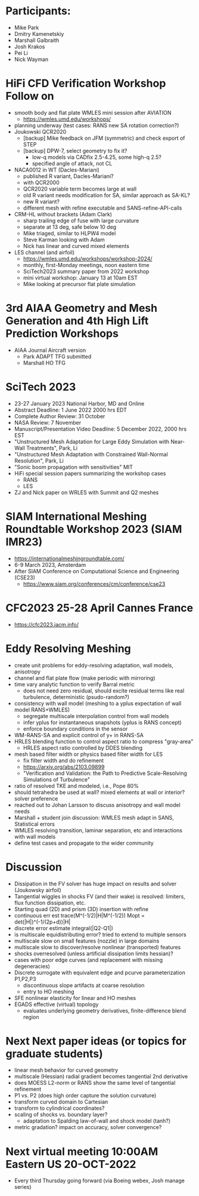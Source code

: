 
# Participants:
- Mike Park
- Dmitry Kamenetskiy
- Marshall Galbraith
- Josh Krakos
- Pei Li
- Nick Wayman

# HiFi CFD Verification Workshop Follow on
  - smooth body and flat plate WMLES mini session after AVIATION
    - https://wmles.umd.edu/workshops/
  - planning underway (test cases: RANS new SA rotation correction?)
  - Joukowski QCR2020
    - [backup] Mike feedback on JFM (symmetric) and check export of STEP
    - [backup] DPW-7, select geometry to fix it?
      - low-q models via CADfix 2.5-4.25, some high-q 2.5?
      - specified angle of attack, not CL
  - NACA0012 in WT (Dacles-Mariani)
    - published R variant, Dacles-Mariani?
    - with QCR2000
    - QCR2020 variable term becomes large at wall
    - old R variant needs modification for SA, similar approach as SA-KL?
    - new R variant?
    - different mesh with refine executable and SANS-refine-API-calls
  - CRM-HL without brackets (Adam Clark)
    - sharp trailing edge of fuse with large curvature
    - separate at 13 deg, safe below 10 deg
    - Mike triaged, similar to HLPW4 model
    - Steve Karman looking with Adam
    - Nick has linear and curved mixed elements
  - LES channel (and airfoil)
    - https://wmles.umd.edu/workshops/workshop-2024/
    - monthly, first-Monday meetings, noon eastern time
    - SciTech2023 summary paper from 2022 workshop
    - mini virtual workshop: January 13 at 10am EST
    - Mike looking at precursor flat plate simulation

# 3rd AIAA Geometry and Mesh Generation and 4th High Lift Prediction Workshops
  - AIAA Journal Aircraft version
    - Park ADAPT TFG submitted
    - Marshall HO TFG

# SciTech 2023
 - 23-27 January 2023 National Harbor, MD and Online
 - Abstract Deadline: 1 June 2022 2000 hrs EDT
 - Complete Author Review: 31 October
 - NASA Review: 7 November
 - Manuscript/Presentation Video Deadline: 5 December 2022, 2000 hrs EST
 - "Unstructured Mesh Adaptation for Large Eddy Simulation with Near-Wall Treatments", Park, Li
 - "Unstructured Mesh Adaptation with Constrained Wall-Normal Resolution", Park, Li
 - "Sonic boom propagation with sensitivities" MIT
 - HiFi special session papers summarizing the workshop cases
   - RANS
   - LES
 - ZJ and Nick paper on WRLES with Summit and Q2 meshes

# SIAM International Meshing Roundtable Workshop 2023 (SIAM IMR23)
 - https://internationalmeshingroundtable.com/
 - 6-9 March 2023, Amsterdam
 - After SIAM Conference on Computational Science and Engineering (CSE23)
   - https://www.siam.org/conferences/cm/conference/cse23 

# CFC2023 25-28 April Cannes France
  - https://cfc2023.iacm.info/

# Eddy Resolving Meshing
- create unit problems for eddy-resolving adaptation, wall models, anisotropy
 - channel and flat plate flow (make periodic with mirroring)
- time vary analytic function to verify Barral metric
  - does not need zero residual, should excite residual terms like real turbulence, deterministic (psudo-random?)
- consistency with wall model (meshing to a yplus expectation of wall model RANS+WMLES)
  - segregate multiscale interpolation control from wall models
  - infer yplus for instantaneous snapshots (yplus is RANS concept)
  - enforce boundary conditions in the sensor
- WM-RANS-SA and explicit control of y+ in RANS-SA
- HRLES blending function to control aspect ratio to compress "gray-area"
  - HRLES aspect ratio controlled by DDES blending
- mesh based filter width or physics based filter width for LES
  - fix filter width and do refinement
  - https://arxiv.org/abs/2103.09899 
  - "Verification and Validation: the Path to Predictive Scale-Resolving Simulations of Turbulence"
- ratio of resolved TKE and modeled, i.e., Pope 80%
- should tetrahedra be used at wall? mixed elements at wall or interior? solver preference
- reached out to Johan Larsson to discuss anisotropy and wall model needs
- Marshall + student join discussion: WMLES mesh adapt in SANS, Statistical errors
- WMLES resolving transition, laminar separation, etc and interactions with wall models
- define test cases and propagate to the wider community

# Discussion
- Dissipation in the FV solver has huge impact on results and solver (Joukowsky airfoil)
- Tangential wiggles in shocks FV (and their wake) is resolved: limiters, flux function dissipation, etc.
- Starting quad (2D) and prism (3D) insertion with refine
- continuous err est trace(M^(-1/2)|H|M^(-1/2)) Mopt = det(|H|)^(-1/(2p+d))|H|
- discrete error estimate integral(|Q2-Q1|)
- is multiscale equidistributing error? tried to extend to multiple sensors
- multiscale slow on small features (nozzle) in large domains
- multiscale slow to discover/resolve nonlinear (transported) features
- shocks overresolved (unless artificial dissipation limits hessian)?
- cases with poor edge curves (and replacement with missing degeneracies)
- Discrete surrogate with equivalent edge and pcurve parameterization P1,P2,P3
  - discontinuous slope artifacts at coarse resolution
  - entry to HO meshing
- SFE nonlinear elasticity for linear and HO meshes
- EGADS effective (virtual) topology
  - evaluates underlying geometry derivatives, finite-difference blend region

# Next Next paper ideas (or topics for graduate students)
- linear mesh behavior for curved geometry
- multiscale (Hessian) radial gradient becomes tangential 2nd derivative
- does MOESS L2-norm or RANS show the same level of tangential refinement
- P1 vs. P2 (does high order capture the solution curvature)
- transform curved domain to Cartesian
- transform to cylindrical coordinates?
- scaling of shocks vs. boundary layer?
  - adaptation to Spalding law-of-wall and shock model (tanh?)
- metric gradation? impact on accuracy, solver convergence? 

# Next virtual meeting 10:00AM Eastern US 20-OCT-2022
- Every third Thursday going forward (via Boeing webex, Josh manage series)


